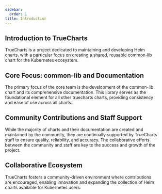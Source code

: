```yaml
---
sidebar:
  order: 1
title: Introduction
---
```


## Introduction to TrueCharts

TrueCharts is a project dedicated to maintaining and developing Helm charts, with a particular focus on creating a shared, reusable common-lib chart for the Kubernetes ecosystem.

## Core Focus: common-lib and Documentation

The primary focus of the core team is the development of the common-lib chart and its comprehensive documentation. This library serves as the foundational element for all other truecharts charts, providing consistency and ease of use across all charts.

## Community Contributions and Staff Support

While the majority of charts and their documentation are created and maintained by the community, they are continually supported by TrueCharts staff to ensure quality, reliability, and accuracy. The collaborative efforts between the community and staff are key to the success and growth of the project.

## Collaborative Ecosystem
TrueCharts fosters a community-driven environment where contributions are encouraged, enabling innovation and expanding the collection of Helm charts available for Kubernetes users.
